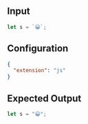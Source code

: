 
## Input
```javascript input
let s = `😀`;
```

## Configuration
```json configuration
{
  "extension": "js"
}
```

## Expected Output
```javascript expected output
let s = "😀";
```
